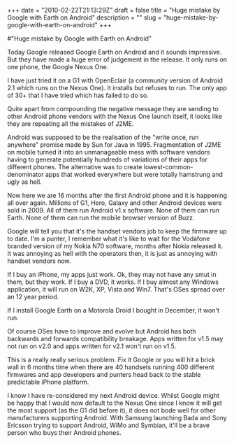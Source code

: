 +++
date = "2010-02-22T21:13:29Z"
draft = false
title = "Huge mistake by Google with Earth on Android"
description = ""
slug = "huge-mistake-by-google-with-earth-on-android"
+++

#"Huge mistake by Google with Earth on Android"


 <p>Today Google released Google Earth on Android and it sounds impressive. But they have made a huge error of judgement in the release. It only runs on one phone, the Google Nexus One.&nbsp;</p>
<p>I have just tried it on a G1 with OpenEclair (a community version of Android 2.1 which runs on the Nexus One). It installs but refuses to run. The only app of 30+ that I have tried which has failed to do so.</p>
<p>Quite apart from compounding the negative message they are sending to other Android phone vendors with the Nexus One launch itself, it looks like they are repeating all the mistakes of J2ME.</p>
<p>Android was supposed to be the realisation of the "write once, run anywhere" promise made by Sun for Java in 1995. Fragmentation of J2ME on mobile turned it into an unmanageable mess with software vendors having to generate potentially hundreds of variations of their apps for different phones. The alternative was to create lowest-common-denominator apps that worked everywhere but were totally hamstrung and ugly as hell.</p>
<p>Now here we are 16 months after the first Android phone and it is happening all over again. Millions of G1, Hero, Galaxy and other Android devices were sold in 2009. All of them run Android v1.x software. None of them can run Earth. None of them can run the mobile browser version of Buzz.</p>
<p>Google will tell you that it's the handset vendors job to keep the firmware up to date. I'm a punter, I remember what it's like to wait for the Vodafone branded version of my Nokia N70 software, months after Nokia released it. It was annoying as hell with the operators then, it is just as annoying with handset vendors now.&nbsp;</p>
<p>If I buy an iPhone, my apps just work. Ok, they may not have any smut in them, but they work. If I buy a DVD, it works. If I buy almost any Windows application, it will run on W2K, XP, Vista and Win7. That's OSes spread over an 12 year period.&nbsp;</p>
<p>If I install Google Earth on a Motorola Droid I bought in December, it won't run.</p>
<p>Of course OSes have to improve and evolve but Android has both backwards and forwards&nbsp;compatibility&nbsp;breakage. Apps written for v1.5 may not run on v2.0 and apps written for v2.1 won't run on v1.5.</p>
<p>This is a really really serious problem. Fix it Google or you will hit a brick wall in 6 months time when there are 40 handsets running 400 different firmwares and app developers and punters head back to the stable predictable iPhone platform.</p>
<p>I know I have re-considered my next Android device. Whilst Google might be happy that I would now default to the Nexus One since I know it will get the most support (as the G1 did before it), it does not bode well for other manufacturers supporting Android. With Samsung launching Bada and Sony Ericsson trying to support Android, WiMo and Symbian, it'll be a brave person who buys their Android phones.</p>
<p>&nbsp;</p>
 